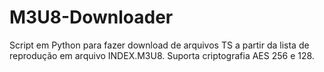 # M3U8-Downloader
Script em Python para fazer download de arquivos TS a partir da lista de reprodução em arquivo INDEX.M3U8. Suporta criptografia AES 256 e 128.

